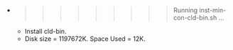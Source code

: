 * >>>>>>>>> Running inst-min-con-cld-bin.sh ...
  * Install cld-bin.
  * Disk size = 1197672K. Space Used = 12K.
